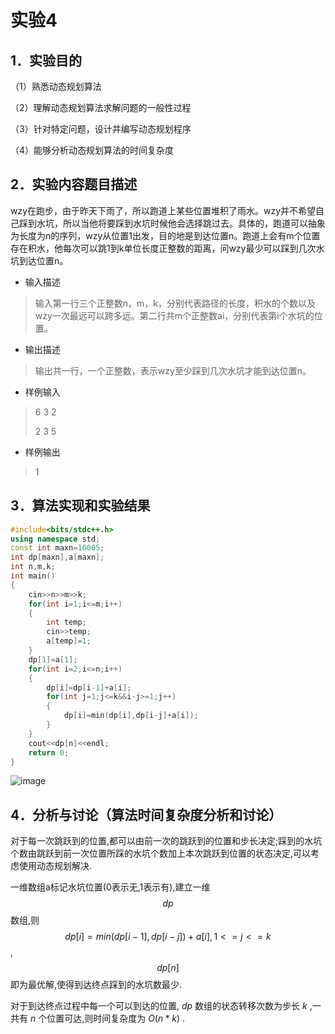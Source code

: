 # 实验4

## 1．实验目的

（1）熟悉动态规划算法

（2）理解动态规划算法求解问题的一般性过程

（3）针对特定问题，设计并编写动态规划程序

（4）能够分析动态规划算法的时间复杂度

## 2．实验内容题目描述

wzy在跑步，由于昨天下雨了，所以跑道上某些位置堆积了雨水。wzy并不希望自己踩到水坑，所以当他将要踩到水坑时候他会选择跳过去。具体的，跑道可以抽象为长度为n的序列，wzy从位置1出发，目的地是到达位置n。跑道上会有m个位置存在积水，他每次可以跳1到k单位长度正整数的距离，问wzy最少可以踩到几次水坑到达位置n。 

- 输入描述

> 输入第一行三个正整数n，m，k，分别代表路径的长度，积水的个数以及wzy一次最远可以跨多远。第二行共m个正整数ai，分别代表第i个水坑的位置。 

- 输出描述

> 输出共一行，一个正整数，表示wzy至少踩到几次水坑才能到达位置n。 

- 样例输入

> 6 3 2
>
> 2 3 5 

- 样例输出

> 1

## 3．算法实现和实验结果

```C++
#include<bits/stdc++.h>
using namespace std;
const int maxn=10005;
int dp[maxn],a[maxn];
int n,m,k;
int main()
{
	cin>>n>>m>>k;
	for(int i=1;i<=m;i++)
	{
		int temp;
		cin>>temp;
		a[temp]=1;
	}
	dp[1]=a[1];
	for(int i=2;i<=n;i++)
	{
		dp[i]=dp[i-1]+a[i];
		for(int j=1;j<=k&&i-j>=1;j++)
		{
			dp[i]=min(dp[i],dp[i-j]+a[i]);
		}
	}
	cout<<dp[n]<<endl;
	return 0;
}
```

![image](https://user-images.githubusercontent.com/95600943/236154429-40184f78-8b37-48c2-a385-9071578b41e3.png)

## 4．分析与讨论（算法时间复杂度分析和讨论）

对于每一次跳跃到的位置,都可以由前一次的跳跃到的位置和步长决定;踩到的水坑个数由跳跃到前一次位置所踩的水坑个数加上本次跳跃到位置的状态决定,可以考虑使用动态规划解决.

一维数组a标记水坑位置(0表示无,1表示有),建立一维 $$dp$$ 数组,则 $$dp[i]=min(dp[i-1],dp[i-j])+a[i],1<=j<=k$$ , $$dp[n]$$ 即为最优解,使得到达终点踩到的水坑数最少.

对于到达终点过程中每一个可以到达的位置, $dp$ 数组的状态转移次数为步长 $k$ ,一共有 $n$ 个位置可达,则时间复杂度为 $O(n*k)$ .
